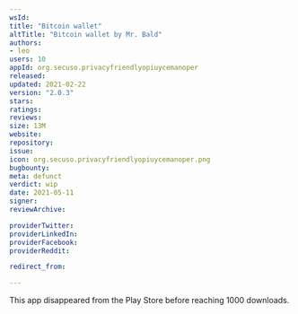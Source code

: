 ```yaml
---
wsId: 
title: "Bitcoin wallet"
altTitle: "Bitcoin wallet by Mr. Bald"
authors:
- leo
users: 10
appId: org.secuso.privacyfriendlyopiuycemanoper
released: 
updated: 2021-02-22
version: "2.0.3"
stars: 
ratings: 
reviews: 
size: 13M
website: 
repository: 
issue: 
icon: org.secuso.privacyfriendlyopiuycemanoper.png
bugbounty: 
meta: defunct
verdict: wip
date: 2021-05-11
signer: 
reviewArchive:

providerTwitter: 
providerLinkedIn: 
providerFacebook: 
providerReddit: 

redirect_from:

---
```


This app disappeared from the Play Store before reaching 1000 downloads.